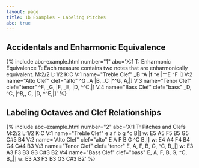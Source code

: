 ```yaml
---
layout: page
title: 1b Examples - Labeling Pitches
abc: true
---
```


## Accidentals and Enharmonic Equivalence

{% include abc-example.html number="1" abc='X:1
T: Enharmonic Equivalence
T: Each measure contains two notes that are enharmonically equivalent.
M:2/2
L:1/2
K:C
V:1 name="Treble Clef"
_B ^A |f ^e |^^E ^F |]
V:2 name="Alto Clef" clef="alto"
^G _A |B, _C |^^G, A,|]
V:3 name="Tenor Clef" clef="tenor"
^F, _G, |F, _E, |D, ^^C,|]
V:4 name="Bass Clef" clef="bass"
_D, ^C, |^B,, C, |D, ^^E,|]' %}

## Labeling Octaves and Clef Relationships

{% include abc-example.html number="2" abc='X:1
T: Pitches and Clefs
M:2/2
L:1/2
K:C
V:1 name="Treble Clef"
e a f b g ^c B|]
w: E5 A5 F5 B5 G5 C#5 B4
V:2 name="Alto Clef" clef="alto"
E A F B G ^C B,|]
w: E4 A4 F4 B4 G4 C#4 B3
V:3 name="Tenor Clef" clef="tenor"
E, A, F, B, G, ^C, B,,|]
w: E3 A3 F3 B3 G3 C#3 B2
V:4 name="Bass Clef" clef="bass"
E, A, F, B, G, ^C, B,,|]
w: E3 A3 F3 B3 G3 C#3 B2' %}